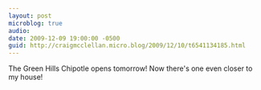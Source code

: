 ```yaml
---
layout: post
microblog: true
audio: 
date: 2009-12-09 19:00:00 -0500
guid: http://craigmcclellan.micro.blog/2009/12/10/t6541134185.html
---
```

The Green Hills Chipotle opens tomorrow!  Now there's one even closer to my house!
